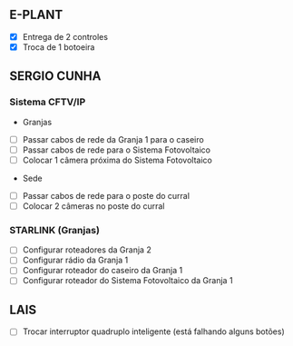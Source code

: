 ## E-PLANT

- [x] Entrega de 2 controles
- [x] Troca de 1 botoeira

## SERGIO CUNHA

### Sistema CFTV/IP

- Granjas
- [ ] Passar cabos de rede da Granja 1 para o caseiro
- [ ] Passar cabos de rede para o Sistema Fotovoltaico
- [ ] Colocar 1 câmera próxima do Sistema Fotovoltaico

- Sede
- [ ] Passar cabos de rede para o poste do curral
- [ ] Colocar 2 câmeras no poste do curral

### STARLINK (Granjas)

- [ ] Configurar roteadores da Granja 2
- [ ] Configurar rádio da Granja 1
- [ ] Configurar roteador do caseiro da Granja 1
- [ ] Configurar roteador do Sistema Fotovoltaico da Granja 1

## LAIS

- [ ] Trocar interruptor quadruplo inteligente (está falhando alguns botões)